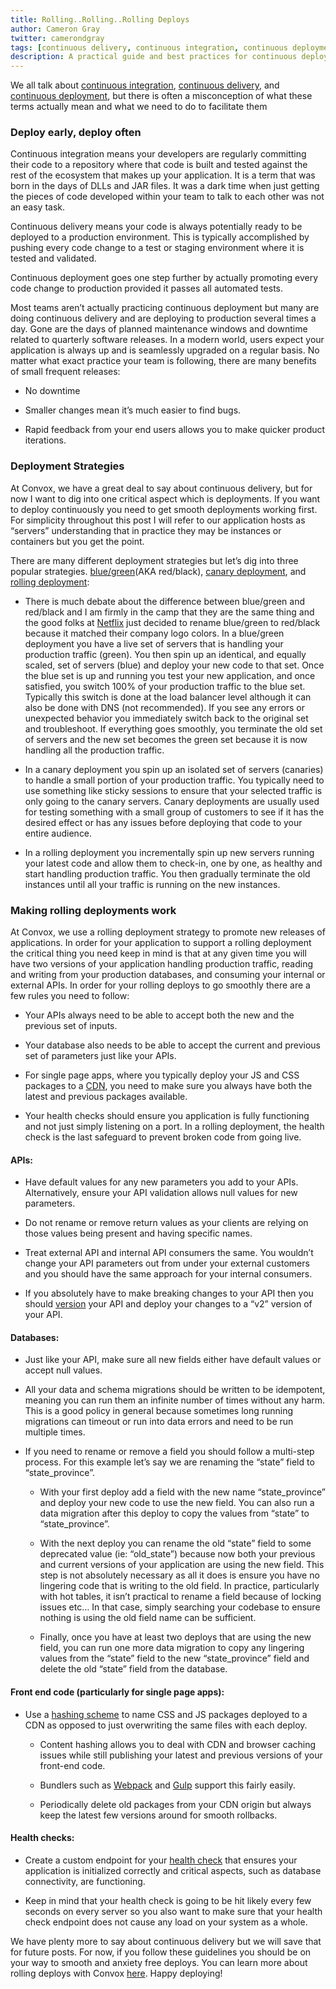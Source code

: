 ```yaml
---
title: Rolling..Rolling..Rolling Deploys
author: Cameron Gray
twitter: camerondgray
tags: [continuous delivery, continuous integration, continuous deployment]
description: A practical guide and best practices for continuous deployment using rolling deploys
---
```


We all talk about [continuous integration](https://en.wikipedia.org/wiki/Continuous_integration), [continuous delivery](https://en.wikipedia.org/wiki/Continuous_delivery), and [continuous deployment](https://www.agilealliance.org/glossary/continuous-deployment/), but there is often a misconception of what these terms actually mean and what we need to do to facilitate them

<!--more-->

### Deploy early, deploy often
Continuous integration means your developers are regularly committing their code to a repository where that code is built and tested against the rest of the ecosystem that makes up your application. It is a term that was born in the days of DLLs and JAR files. It was a dark time when just getting the pieces of code developed within your team to talk to each other was not an easy task.

Continuous delivery means your code is always potentially ready to be deployed to a production environment. This is typically accomplished by pushing every code change to a test or staging environment where it is tested and validated.

Continuous deployment goes one step further by actually promoting every code change to production provided it passes all automated tests.

Most teams aren’t actually practicing continuous deployment but many are doing continuous delivery and are deploying to production several times a day. Gone are the days of planned maintenance windows and downtime related to quarterly software releases. In a modern world, users expect your application is always up and is seamlessly upgraded on a regular basis. No matter what exact practice your team is following, there are many benefits of small frequent releases:

* No downtime

* Smaller changes mean it’s much easier to find bugs.

* Rapid feedback from your end users allows you to make quicker product iterations.

### Deployment Strategies
At Convox, we have a great deal to say about continuous delivery, but for now I want to dig into one critical aspect which is deployments. If you want to deploy continuously you need to get smooth deployments working first. For simplicity throughout this post I will refer to our application hosts as “servers” understanding that in practice they may be instances or containers but you get the point.

There are many different deployment strategies but let’s dig into three popular strategies. [blue/green](https://martinfowler.com/bliki/BlueGreenDeployment.html)(AKA red/black), [canary deployment](https://martinfowler.com/bliki/CanaryRelease.html), and [rolling deployment](https://kubernetes.io/docs/tutorials/kubernetes-basics/update/update-intro/):

* There is much debate about the difference between blue/green and red/black and I am firmly in the camp that they are the same thing and the good folks at [Netflix](https://www.spinnaker.io/concepts/) just decided to rename blue/green to red/black because it matched their company logo colors. In a blue/green deployment you have a live set of servers that is handling your production traffic (green). You then spin up an identical, and equally scaled, set of servers (blue) and deploy your new code to that set. Once the blue set is up and running you test your new application, and once satisfied, you switch 100% of your production traffic to the blue set. Typically this switch is done at the load balancer level although it can also be done with DNS (not recommended). If you see any errors or unexpected behavior you immediately switch back to the original set and troubleshoot. If everything goes smoothly, you terminate the old set of servers and the new set becomes the green set because it is now handling all the production traffic.

* In a canary deployment you spin up an isolated set of servers (canaries) to handle a small portion of your production traffic. You typically need to use something like sticky sessions to ensure that your selected traffic is only going to the canary servers. Canary deployments are usually used for testing something with a small group of customers to see if it has the desired effect or has any issues before deploying that code to your entire audience.

* In a rolling deployment you incrementally spin up new servers running your latest code and allow them to check-in, one by one, as healthy and start handling production traffic. You then gradually terminate the old instances until all your traffic is running on the new instances.

### Making rolling deployments work
At Convox, we use a rolling deployment strategy to promote new releases of applications. In order for your application to support a rolling deployment the critical thing you need keep in mind is that at any given time you will have two versions of your application handling production traffic, reading and writing from your production databases, and consuming your internal or external APIs. In order for your rolling deploys to go smoothly there are a few rules you need to follow:

* Your APIs always need to be able to accept both the new and the previous set of inputs.

* Your database also needs to be able to accept the current and previous set of parameters just like your APIs.

* For single page apps, where you typically deploy your JS and CSS packages to a [CDN](https://aws.amazon.com/cloudfront/), you need to make sure you always have both the latest and previous packages available.

* Your health checks should ensure you application is fully functioning and not just simply listening on a port. In a rolling deployment, the health check is the last safeguard to prevent broken code from going live.

#### APIs:
* Have default values for any new parameters you add to your APIs. Alternatively, ensure your API validation allows null values for new parameters.

* Do not rename or remove return values as your clients are relying on those values being present and having specific names.

* Treat external API and internal API consumers the same. You wouldn’t change your API parameters out from under your external customers and you should have the same approach for your internal consumers.

* If you absolutely have to make breaking changes to your API then you should [version](https://restfulapi.net/versioning/) your API and deploy your changes to a “v2” version of your API.

#### Databases:
* Just like your API, make sure all new fields either have default values or accept null values.

* All your data and schema migrations should be written to be idempotent, meaning you can run them an infinite number of times without any harm. This is a good policy in general because sometimes long running migrations can timeout or run into data errors and need to be run multiple times.

* If you need to rename or remove a field you should follow a multi-step process. For this example let’s say we are renaming the “state” field to “state_province”.
    * With your first deploy add a field with the new name “state_province” and deploy your new code to use the new field. You can also run a data migration after this deploy to copy the values from “state” to “state_province”.
    
    * With the next deploy you can rename the old “state” field to some deprecated value (ie: “old_state”) because now both your previous and current versions of your application are using the new field. This step is not absolutely necessary as all it does is ensure you have no lingering code that is writing to the old field. In practice, particularly with hot tables, it isn’t practical to rename a field because of locking issues etc… In that case, simply searching your codebase to ensure nothing is using the old field name can be sufficient.
    
    * Finally, once you have at least two deploys that are using the new field, you can run one more data migration to copy any lingering values from the “state” field to the new “state_province” field and delete the old “state” field from the database.

#### Front end code (particularly for single page apps):
* Use a [hashing scheme](https://www.alainschlesser.com/bust-cache-content-hash/) to name CSS and JS packages deployed to a CDN as opposed to just overwriting the same files with each deploy.
    
    * Content hashing allows you to deal with CDN and browser caching issues while still publishing your latest and previous versions of your front-end code.
    
    * Bundlers such as [Webpack](https://webpack.js.org/) and [Gulp](https://gulpjs.com/) support this fairly easily.
    
    * Periodically delete old packages from your CDN origin but always keep the latest few versions around for smooth rollbacks.
    
#### Health checks:
* Create a custom endpoint for your [health check](https://docs.convox.com/deployment/health-checks) that ensures your application is initialized correctly and critical aspects, such as database connectivity, are functioning.

* Keep in mind that your health check is going to be hit likely every few seconds on every server so you also want to make sure that your health check endpoint does not cause any load on your system as a whole.

We have plenty more to say about continuous delivery but we will save that for future posts. For now, if you follow these guidelines you should be on your way to smooth and anxiety free deploys. You can learn more about rolling deploys with Convox [here](https://docs.convox.com/deployment/rolling-updates). Happy deploying!